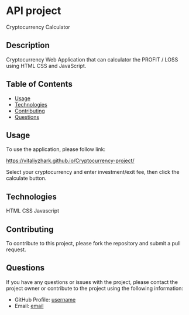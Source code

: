 # API project
Cryptocurrency Calculator

## Description

Cryptocurrency Web Application that can calculator the PROFIT / LOSS using HTML CSS and JavaScript.

## Table of Contents
* [Usage](#usage)
* [Technologies](#technologies)
* [Contributing](#contributing)
* [Questions](#questions)


## Usage
To use the application, please follow link:

https://vitaliyzhark.github.io/Cryptocurrency-project/

Select your cryptocurrency and enter investment/exit fee, then click the calculate button.

## Technologies
HTML
CSS
Javascript


## Contributing
To contribute to this project, please fork the repository and submit a pull request.

## Questions

If you have any questions or issues with the project, please contact the project owner or contribute to the project using the following information:

* GitHub Profile: [username](https://github.com/VitaliyZhark)
* Email: [email](mailto:vitaliy.zhark@gmail.com)